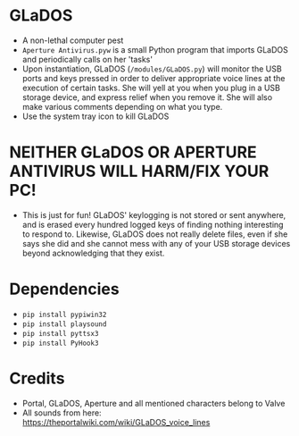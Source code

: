 # GLaDOS
* A non-lethal computer pest
* `Aperture Antivirus.pyw` is a small Python program that imports GLaDOS and periodically calls on her 'tasks'
* Upon instantiation, GLaDOS (`/modules/GLaDOS.py`) will monitor the USB ports and keys pressed in order to deliver appropriate voice lines at the execution of certain tasks. She will yell at you when you plug in a USB storage device, and express relief when you remove it. She will also make various comments depending on what you type.
* Use the system tray icon to kill GLaDOS

# **NEITHER GLaDOS OR APERTURE ANTIVIRUS WILL HARM/FIX YOUR PC!**
* This is just for fun! GLaDOS' keylogging is not stored or sent anywhere, and is erased every hundred logged keys of finding nothing interesting to respond to. Likewise, GLaDOS does not really delete files, even if she says she did and she cannot mess with any of your USB storage devices beyond acknowledging that they exist. 

# Dependencies
- `pip install pypiwin32`
- `pip install playsound`
- `pip install pyttsx3`
- `pip install PyHook3`

# Credits
* Portal, GLaDOS, Aperture and all mentioned characters belong to Valve
* All sounds from here: https://theportalwiki.com/wiki/GLaDOS_voice_lines
